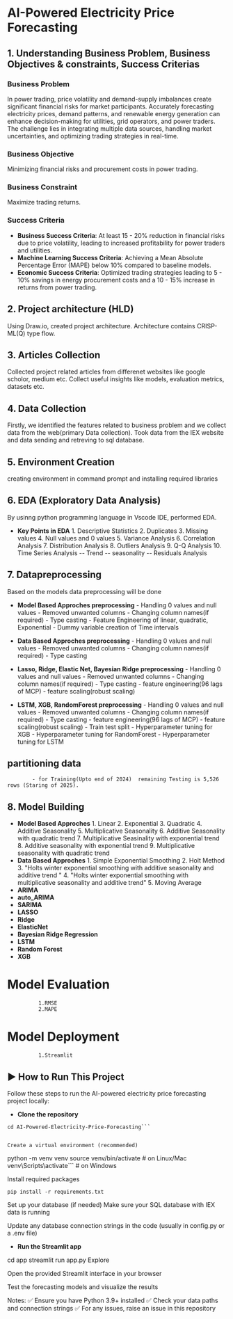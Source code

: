 # AI-Powered Electricity Price Forecasting

## 1. Understanding Business Problem, Business Objectives & constraints, Success Criterias
### Business Problem
In power trading, price volatility and demand-supply imbalances create significant financial risks for market participants. Accurately forecasting electricity prices, demand patterns, and renewable energy generation can enhance decision-making for utilities, grid operators, and power traders. The challenge lies in integrating multiple data sources, handling market uncertainties, and optimizing trading strategies in real-time.
### Business Objective
Minimizing financial risks and procurement costs in power trading.

### Business Constraint
Maximize trading returns.

### Success Criteria
- **Business Success Criteria**: At least 15 - 20% reduction in financial risks due to price volatility, leading to increased profitability for power traders and utilities.
- **Machine Learning Success Criteria**: Achieving a Mean Absolute Percentage Error (MAPE) below 10% compared to baseline models.
- **Economic Success Criteria**: Optimized trading strategies leading to 5 - 10% savings in energy procurement costs and a 10 - 15% increase in returns from power trading.

## 2. Project architecture (HLD)
Using Draw.io, created project architecture. Architecture contains CRISP-ML(Q) type flow.

## 3. Articles Collection
Collected project related articles from differenet websites like google scholor, medium etc. Collect useful insights like models, evaluation metrics, datasets etc.

## 4. Data Collection 
Firstly, we identified the features related to business problem and we collect data from the web(primary Data collection). Took data from the IEX website and data sending and retreving to sql database.

## 5. Environment Creation
creating environment in command prompt and installing required libraries

## 6. EDA (Exploratory Data Analysis)
By usinng python programming language in Vscode IDE, performed EDA.              
- **Key Points in EDA**
              1. Descriptive Statistics
              2. Duplicates
              3. Missing values
              4. Null values and 0 values
              5. Variance Analysis
              6. Correlation Analysis
              7. Distribution Analysis
              8. Outliers Analysis
              9. Q-Q Analysis
              10. Time Series Analysis
                     -- Trend 
                     -- seasonality
                     -- Residuals Analysis
                    
## 7. Datapreprocessing
Based on the models data preprocessing will be done
- **Model Based Approches preprocessing**
            - Handling 0 values and null values
            - Removed unwanted columns
            - Changing column names(if required)
            - Type casting
            - Feature Engineering of linear, quadratic, Exponential 
            - Dummy variable creation of Time intervals
- **Data Based Approches preprocessing**
            - Handling 0 values and null values
            - Removed unwanted columns
            - Changing column names(if required)
            - Type casting

- **Lasso, Ridge, Elastic Net, Bayesian Ridge preprocessing**
            - Handling 0 values and null values
            - Removed unwanted columns
            - Changing column names(if required)
            - Type casting
            - feature engineering(96 lags of MCP)
            - feature scaling(robust scaling)
            

- **LSTM, XGB, RandomForest preprocessing**
            - Handling 0 values and null values
            - Removed unwanted columns
            - Changing column names(if required)
            - Type casting
            - feature engineering(96 lags of MCP)
            - feature scaling(robust scaling)
            - Train test split
            - Hyperparameter tuning for XGB
            - Hyperparameter tuning for RandomForest
            - Hyperparameter tuning for LSTM

## partitioning data
            - for Training(Upto end of 2024)  remaining Testing is 5,526 rows (Staring of 2025).

## 8. Model Building
- **Model Based Approches**
              1. Linear
              2. Exponential
              3. Quadratic
              4. Additive Seasonality
              5. Multiplicative Seasonality
              6. Additive Seasonality with quadratic trend
              7. Multiplicative Seasinality with exponential trend
              8. Additive seasonality with exponential trend 
              9. Multiplicative seasonality with quadratic trend
- **Data Based Approches**
              1. Simple Exponential Smoothing
              2. Holt Method
              3. "Holts winter exponential smoothing with
               additive seasonality and additive trend "
              4. "Holts winter exponential smoothing 
              with multiplicative seasonality and additive trend"
              5. Moving Average
- **ARIMA**
- **auto_ARIMA**
- **SARIMA**
- **LASSO**
- **Ridge**
- **ElasticNet**
- **Bayesian Ridge Regression**
- **LSTM**
- **Random Forest**
- **XGB**

# Model Evaluation 
              1.RMSE
              2.MAPE
       
# Model Deployment
              
              1.Streamlit



## ▶️ How to Run This Project
Follow these steps to run the AI-powered electricity price forecasting project locally:

- **Clone the repository**

```git clone https://github.com/dayavallepu/AI-Powered-Electricity-Price-Forecasting.git
cd AI-Powered-Electricity-Price-Forecasting```


Create a virtual environment (recommended)
```
python -m venv venv
source venv/bin/activate  # on Linux/Mac
venv\Scripts\activate```     # on Windows

Install required packages
```
pip install -r requirements.txt
```
Set up your database (if needed)
Make sure your SQL database with IEX data is running

Update any database connection strings in the code (usually in config.py or a .env file)

- **Run the Streamlit app**


cd app
streamlit run app.py
Explore

Open the provided Streamlit interface in your browser

Test the forecasting models and visualize the results

Notes:
✅ Ensure you have Python 3.9+ installed
✅ Check your data paths and connection strings
✅ For any issues, raise an issue in this repository








